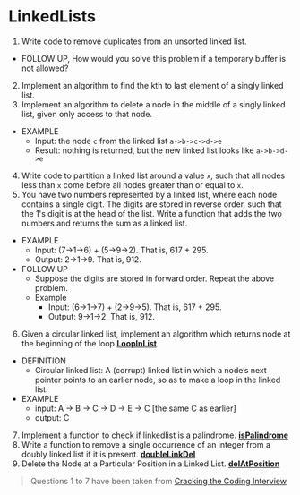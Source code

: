 # LinkedLists
1. Write code to remove duplicates from an unsorted linked list.
  * FOLLOW UP, How would you solve this problem if a temporary buffer is not allowed?
2. Implement an algorithm to find the kth to last element of a singly linked list.
3. Implement an algorithm to delete a node in the middle of a singly linked list, given only access to that node.
  * EXAMPLE
    * Input: the node `c` from the linked list `a->b->c->d->e`
    * Result: nothing is returned, but the new linked list looks like `a->b->d->e`
4. Write code to partition a linked list around a value `x`, such that all nodes less than `x` come before all nodes greater than or equal to `x`.
5. You have two numbers represented by a linked list, where each node contains a single digit. The digits are stored in reverse order, such that the 1's digit is at the head of the list. Write a function that adds the two numbers and returns the sum as a linked list.
  * EXAMPLE
    * Input: (7->1->6) + (5->9->2). That is, 617 + 295.
    * Output: 2->1->9. That is, 912.
  * FOLLOW UP
    * Suppose the digits are stored in forward order. Repeat the above problem.
    * Example
      * Input: (6->1->7) + (2->9->5). That is, 617 + 295.
      * Output: 9->1->2. That is, 912.
6. Given a circular linked list, implement an algorithm which returns node at the beginning of the loop.**[LoopInList](LoopInList)**
  * DEFINITION
    * Circular linked list: A (corrupt) linked list in which a node’s next pointer  points to an earlier node, so as to make a loop in the linked list.
  * EXAMPLE
    * input: A -> B -> C -> D -> E -> C [the same C as earlier]
    * output: C
7. Implement a function to check if linkedlist is a palindrome. **[isPalindrome](isPalindrome)**
8. Write a function to remove a single occurrence of an integer from a doubly linked list if it is present. **[doubleLinkDel](doubleLinkDel)** 
9. Delete the Node at a Particular Position in a Linked List. **[delAtPosition](delAtPosition)** 

> Questions 1 to 7 have been taken from [Cracking the Coding Interview](http://www.amazon.com/Cracking-Coding-Interview-6th-Edition/dp/0984782850)

